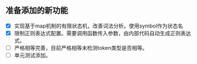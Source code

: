 ## 准备添加的新功能
- [x] 实现基于map机制的有限状态机，改善词法分析。使用symbol作为状态名
- [x] 限制正则表达式配置。需要调用函数传入参数，由内部代码自动生成正则表达式。
- [ ] 严格相等完善，目前严格相等未检测token类型是否相等。
- [ ] 单元测试添加。